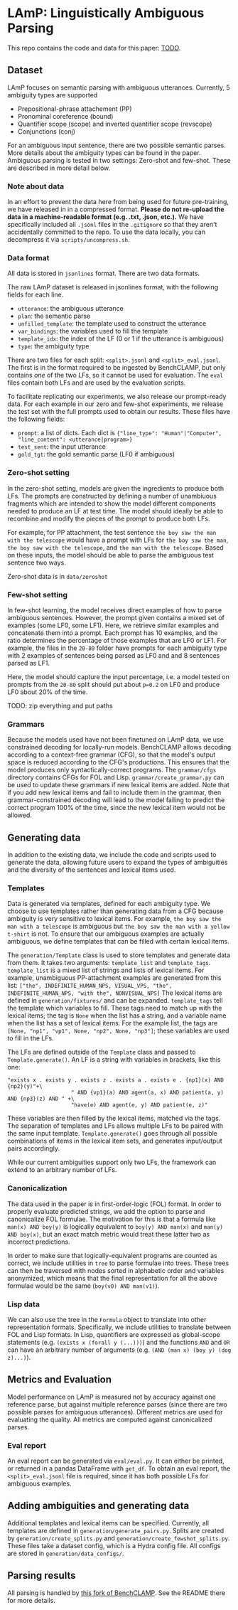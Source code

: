 # LAmP: Linguistically Ambiguous Parsing

This repo contains the code and data for this paper: [TODO](TODO). 

## Dataset
LAmP focuses on semantic parsing with ambiguous utterances. Currently, 5 ambiguity types are supported
- Prepositional-phrase attachement (PP)
- Pronominal coreference (bound)
- Quantifier scope (scope) and inverted quantifier scope (revscope)
- Conjunctions (conj)

For an ambiguous input sentence, there are two possible semantic parses.  
More details about the ambiguity types can be found in the paper. 
Ambiguous parsing is tested in two settings: Zero-shot and few-shot. 
These are described in more detail below. 

### Note about data
In an effort to prevent the data here from being used for future pre-training, we have released in in a compressed format. 
**Please do not re-upload the data in a machine-readable format (e.g. .txt, .json, etc.).**
We have specifically included all `.jsonl` files in the `.gitignore` so that they aren't accidentally committed to the repo. 
To use the data locally, you can decompress it via `scripts/uncompress.sh`. 

### Data format 
All data is stored in `jsonlines` format. 
There are two data formats.

The raw LAmP dataset is released in jsonlines format, with the following fields for each line.
- `utterance`: the ambiguous utterance 
- `plan`: the semantic parse
- `unfilled_template`: the template used to construct the utterance
- `var_bindings`: the variables used to fill the template
- `template_idx`: the index of the LF (0 or 1 if the utterance is ambiguous) 
- `type`: the ambiguity type 

There are two files for each split: `<split>.jsonl` and `<split>_eval.jsonl`. 
The first is in the format required to be ingested by BenchCLAMP, but only contains *one* of the two LFs, so it cannot be used for evaluation. 
The `eval` files contain both LFs and are used by the evaluation scripts. 

To facilitate replicating our experiments, we also release our prompt-ready data. 
For each example in our zero and few-shot experiments, we release the test set with the full prompts used to obtain our results.
These files have the following fields:
- `prompt`: a list of dicts. Each dict is `{"line_type": "Human"|"Computer", "line_content": <utterance|program>}` 
- `test_sent`: the input utterance 
- `gold_tgt`: the gold semantic parse (LF0 if ambiguous)

### Zero-shot setting 
In the zero-shot setting, models are given the ingredients to produce both LFs. 
The prompts are constructed by defining a number of unambiuous fragments which are intended to show the model different components needed to produce an LF at test time.
The model should ideally be able to recombine and modify the pieces of the prompt to produce both LFs. 

For example, for PP attachment, the test sentence `the boy saw the man with the telescope` would have a prompt with LFs for `the boy saw the man`, `the boy saw with the telescope`, and `the man with the telescope`.
Based on these inputs, the model should be able to parse the ambiguous test sentence two ways. 

Zero-shot data is in `data/zeroshot` 
### Few-shot setting
In few-shot learning, the model receives direct examples of how to parse ambiguous sentences. 
However, the prompt given contains a mixed set of examples (some LF0, some LF1). 
Here, we retrieve similar examples and concatenate them into a prompt.
Each prompt has 10 examples, and the ratio determines the percentage of those examples that are LF0 or LF1. 
For example, the files in the `20-80` folder have prompts for each ambiguity type with 2 examples of sentences being parsed as LF0 and and 8 sentences parsed as LF1. 

Here, the model should capture the input percentage, i.e. a model tested on prompts from the `20-80` split should put about `p=0.2` on LF0 and produce LF0 about 20% of the time. 

TODO: zip everything and put paths 

### Grammars 
Because the models used have not been finetuned on LAmP data, we use constrained decoding for locally-run models. 
BenchCLAMP allows decoding according to a context-free grammar (CFG), so that the model's output space is reduced according to the CFG's productions. 
This ensures that the model produces only syntactically-correct programs. 
The `grammar/cfgs` directory contains CFGs for FOL and Lisp. 
`grammar/create_grammar.py` can be used to update these grammars if new lexical items are added. 
Note that if you add new lexical items and fail to include them in the grammar, then grammar-constrained decoding will lead to the model failing to predict the correct program 100% of the time, since the new lexical item would not be allowed.

## Generating data
In addition to the existing data, we include the code and scripts used to generate the data, allowing future users to expand the types of ambiguities and the diversity of the sentences and lexical items used. 

### Templates 
Data is generated via templates, defined for each ambiguity type. 
We choose to use templates rather than generating data from a CFG because ambiguity is very sensitive to lexical items. 
For example, `the boy saw the man with a telescope` is ambiguous but `the boy saw the man with a yellow t-shirt` is not. 
To ensure that our ambiguous examples are actually ambiguous, we define templates that can be filled with certain lexical items. 

The `generation/Template` class is used to store templates and generate data from them. 
It takes two arguments: `template_list` and `template_tags`. 
`template_list` is a mixed list of strings and lists of lexical items. For example, unambiguous PP-attachment examples are generated from this list: `["the", INDEFINITE_HUMAN_NPS, VISUAL_VPS, "the", INDEFINITE_HUMAN_NPS, "with the", NONVISUAL_NPS]` 
The lexical items are defined in `generation/fixtures/` and can be expanded. 
`template_tags` tell the template which variables to fill. These tags need to match up with the lexical items; the tag is `None` when the list has a string, and a variable name when the list has a set of lexical items. 
For the example list, the tags are `[None, "np1", "vp1", None, "np2", None, "np3"]`; these variables are used to fill in the LFs.

The LFs are defined outside of the `Template` class and passed to `Template.generate()`.
An LF is a string with variables in brackets, like this one: 

```
"exists x . exists y . exists z . exists a . exists e . {np1}(x) AND {np2}(y)"+\
                    " AND {vp1}(a) AND agent(a, x) AND patient(a, y) AND {np3}(z) AND " +\
                    "have(e) AND agent(e, y) AND patient(e, z)"
``` 

These variables are then filled by the lexical items, matched via the tags. 
The separation of templates and LFs allows multiple LFs to be paired with the same input template. 
`Template.generate()` goes through all possible combinations of items in the lexical item sets, and generates input/output pairs accordingly. 

While our current ambiguities support only two LFs, the framework can extend to an arbitrary number of LFs. 

### Canonicalization 
The data used in the paper is in first-order-logic (FOL) format. 
In order to properly evaluate predicted strings, we add the option to parse and canonicalize FOL formulae. 
The motivation for this is that a formula like `man(x) AND boy(y)` is logically equivalent to `boy(y) AND man(x)` and `man(y) AND boy(x)`, but an exact match metric would treat these latter two as incorrect predictions. 

In order to make sure that logically-equivalent programs are counted as correct, we include utilities in `tree` to parse formulae into trees. 
These trees can then be traversed with nodes sorted in alphabetic order and variables anonymized, which means that the final representation for all the above formulae would be the same (`boy(v0) AND man(v1)`).  


### Lisp data 
We can also use the tree in the `Formula` object to translate into other representation formats. 
Specifically, we include utilities to translate between FOL and Lisp formats. 
In Lisp, quantifiers are expressed as global-scope statements (e.g. `(exists x (forall y (...)))`) and the functions `AND` and `OR` can have an arbitrary number of arguments (e.g. `(AND (man x) (boy y) (dog z)...)`).

## Metrics and Evaluation 
Model performance on LAmP is measured not by accuracy against one reference parse, but against multiple reference parses (since there are two possible parses for ambiguous utterances). 
Different metrics are used for evaluating the quality. 
All metrics are computed against canonicalized parses.

### Eval report 
An eval report can be generated via `eval/eval.py`. 
It can either be printed, or returned in a pandas DataFrame with `get_df`.
To obtain an eval report, the `<split>_eval.jsonl` file is required, since it has both possible LFs for ambiguous examples. 

## Adding ambiguities and generating data 
Additional templates and lexical items can be specified.
Currently, all templates are defined in `generation/generate_pairs.py`.
Splits are created by `generation/create_splits.py` and `generation/create_fewshot_splits.py`.
These files take a dataset config, which is a Hydra config file. 
All configs are stored in `generation/data_configs/`. 

## Parsing results 
All parsing is handled by [this fork of BenchCLAMP](https://github.com/esteng/semantic_parsing_with_constrained_lm/tree/lamp).
See the README there for more details. 